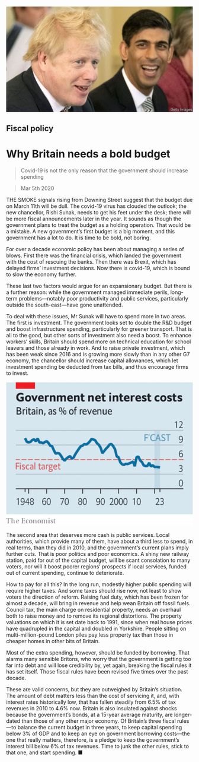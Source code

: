 ![](./images/20200307_LDP503.jpg)

## Fiscal policy

# Why Britain needs a bold budget

> Covid-19 is not the only reason that the government should increase spending

> Mar 5th 2020

THE SMOKE signals rising from Downing Street suggest that the budget due on March 11th will be dull. The covid-19 virus has clouded the outlook; the new chancellor, Rishi Sunak, needs to get his feet under the desk; there will be more fiscal announcements later in the year. It sounds as though the government plans to treat the budget as a holding operation. That would be a mistake. A new government’s first budget is a big moment, and this government has a lot to do. It is time to be bold, not boring.

For over a decade economic policy has been about managing a series of blows. First there was the financial crisis, which landed the government with the cost of rescuing the banks. Then there was Brexit, which has delayed firms’ investment decisions. Now there is covid-19, which is bound to slow the economy further.

These last two factors would argue for an expansionary budget. But there is a further reason: while the government managed immediate perils, long-term problems—notably poor productivity and public services, particularly outside the south-east—have gone unattended.

To deal with these issues, Mr Sunak will have to spend more in two areas. The first is investment. The government looks set to double the R&D budget and boost infrastructure spending, particularly for greener transport. That is all to the good, but other sorts of investment also need a boost. To enhance workers’ skills, Britain should spend more on technical education for school leavers and those already in work. And to raise private investment, which has been weak since 2016 and is growing more slowly than in any other G7 economy, the chancellor should increase capital allowances, which let investment spending be deducted from tax bills, and thus encourage firms to invest.

![](./images/20200307_LDC564.png)

The second area that deserves more cash is public services. Local authorities, which provide many of them, have about a third less to spend, in real terms, than they did in 2010, and the government’s current plans imply further cuts. That is poor politics and poor economics. A shiny new railway station, paid for out of the capital budget, will be scant consolation to many voters, nor will it boost poorer regions’ prospects if local services, funded out of current spending, continue to deteriorate.

How to pay for all this? In the long run, modestly higher public spending will require higher taxes. And some taxes should rise now, not least to show voters the direction of reform. Raising fuel duty, which has been frozen for almost a decade, will bring in revenue and help wean Britain off fossil fuels. Council tax, the main charge on residential property, needs an overhaul both to raise money and to remove its regional distortions. The property valuations on which it is set date back to 1991, since when real house prices have quadrupled in the capital and doubled in Yorkshire. People sitting on multi-million-pound London piles pay less property tax than those in cheaper homes in other bits of Britain.

Most of the extra spending, however, should be funded by borrowing. That alarms many sensible Britons, who worry that the government is getting too far into debt and will lose credibility by, yet again, breaking the fiscal rules it has set itself. Those fiscal rules have been revised five times over the past decade.

These are valid concerns, but they are outweighed by Britain’s situation. The amount of debt matters less than the cost of servicing it, and, with interest rates historically low, that has fallen steadily from 6.5% of tax revenues in 2010 to 4.6% now. Britain is also insulated against shocks because the government’s bonds, at a 15-year average maturity, are longer-dated than those of any other major economy. Of Britain’s three fiscal rules—to balance the current budget in three years, to keep capital spending below 3% of GDP and to keep an eye on government borrowing costs—the one that really matters, therefore, is a pledge to keep the government’s interest bill below 6% of tax revenues. Time to junk the other rules, stick to that one, and start spending. ■